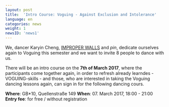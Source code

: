 ```yaml
---
layout: post
title:  'Intro Course: Voguing - Against Exclusion and Intolerance'
language: en
categories: news
weight: 1
newsID: 'news1'
---
```


We, dancer Karyin Cheng, [IMPROPER WALLS](http://www.improperwalls.com) and *pin*, dedicate ourselves again to Voguing this semester and we want to invite 8 people to dance with us.

There will be an intro course on the **7th of March 2017**, where the participants come together again, in order to refresh already learndes - VOGUING-skills - and those, who are interested in taking the Voguing dancing lessons again, can sign in for the following dancing cours.

**Where**: GB*10, Quellenstraße 149 
**When**: 07. March 2017, 18:00 - 21:00  
**Entry fee**: for free / without registration  

